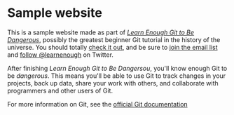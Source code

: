 # Sample website

This is a sample website made as part of [*Learn Enough Git to Be
Dangerous*](http://learnenough.com/git-tutorial), possibly the greatest
beginner Git tutorial in the history of the universe. You should totally [
check it out](http://learnenough.com/git-tutorial), and be sure to [join
the email list](http://learnenough.com/#email_list) and [follow @learnenough](
http://twitter.com/learnenough) on Twitter.

After finishing *Learn Enough Git to Be Dangersou*, you'll know enough Git to
be *dangerous*. This means you'll be able to use Git to track changes in your
projects, back up data, share your work with others, and collaborate with
programmers and other users of Git.

For more information on Git, see the
[official Git documentation](https://git-scm.com/)

